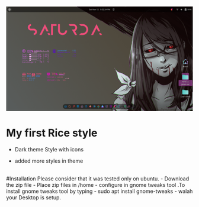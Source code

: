 <img src="poc.png"
     alt="Rice style"
     style="justify-content: center;" />
#  My first Rice style
* Dark theme Style with icons
- added more styles in theme
<br>
#Installation
  Please consider that it was tested only on ubuntu.
- Download the zip file
- Place zip files in /home
- configure in gnome tweaks tool .To install gnome tweaks tool by typing 
- sudo apt install gnome-tweaks
- walah your Desktop is setup.
